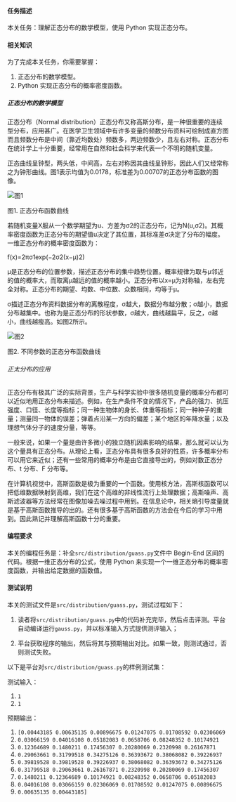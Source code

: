 

#### 任务描述

本关任务：理解正态分布的数学模型，使用 Python 实现正态分布。

#### 相关知识

为了完成本关任务，你需要掌握：

1. 正态分布的数学模型。
2. Python 实现正态分布的概率密度函数。

##### 正态分布的数学模型

正态分布（Normal distribution）正态分布又称高斯分布，是一种很重要的连续型分布，应用甚广。在医学卫生领域中有许多变量的频数分布资料可绘制成直方图而且频数分布是中间（靠近均数处）频数多，两边频数少，且左右对称。正态分布在统计学上十分重要，经常用在自然和社会科学来代表一个不明的随机变量。  

正态曲线呈钟型，两头低，中间高，左右对称因其曲线呈钟形，因此人们又经常称之为钟形曲线。图1表示均值为0.0178，标准差为0.00707的正态分布函数的图像。

![图1](/api/attachments/634634)  

图1. 正态分布函数曲线

若随机变量X服从一个数学期望为u、方差为σ2的正态分布，记为N(u,σ2)。其概率密度函数为正态分布的期望值u决定了其位置，其标准差σ决定了分布的幅度。一维正态分布的概率密度函数为：

f(x)\=2πσ1exp(−2σ2(x−μ)2)

μ是正态分布的位置参数，描述正态分布的集中趋势位置。概率规律为取与μ邻近的值的概率大，而取离μ越远的值的概率越小。正态分布以x\=μ为对称轴，左右完全对称。正态分布的期望、均数、中位数、众数相同，均等于μ。

σ描述正态分布资料数据分布的离散程度，σ越大，数据分布越分散；σ越小，数据分布越集中。也称为是正态分布的形状参数，σ越大，曲线越扁平，反之，σ越小，曲线越瘦高。如图2所示。

![图2](/api/attachments/657555)  

图2. 不同参数的正态分布函数曲线

###### 正太分布的应用

正态分布有极其广泛的实际背景，生产与科学实验中很多随机变量的概率分布都可以近似地用正态分布来描述。例如，在生产条件不变的情况下，产品的强力、抗压强度、口径、长度等指标；同一种生物体的身长、体重等指标；同一种种子的重量；测量同一物体的误差；弹着点沿某一方向的偏差；某个地区的年降水量；以及理想气体分子的速度分量，等等。

一般来说，如果一个量是由许多微小的独立随机因素影响的结果，那么就可以认为这个量具有正态分布。从理论上看，正态分布具有很多良好的性质，许多概率分布可以用它来近似；还有一些常用的概率分布是由它直接导出的，例如对数正态分布、t 分布、F 分布等。

在计算机视觉中，高斯函数是极为重要的一个函数。使用核方法，高斯核函数可以把低维数据映射到高维，我们在这个高维的非线性流行上处理数据；高斯噪声、高斯滤波器等方法经常在图像加噪去噪过程中用到。在信息论中，相关熵引导度量就是基于高斯函数推导的出的。还有很多基于高斯函数的方法会在今后的学习中用到。因此熟记并理解高斯函数十分的重要。

#### 编程要求

本关的编程任务是：补全`src/distribution/guass.py`文件中 Begin-End 区间的代码。根据一维正态分布的公式，使用 Python 来实现一个一维正态分布的概率密度函数，并输出给定数据的函数值。

#### 测试说明

本关的测试文件是`src/distribution/guass.py`，测试过程如下：

1. 读者将`src/distribution/guass.py`中的代码补充完毕，然后点击评测。平台自动编译运行`gauss.py`，并以标准输入方式提供测评输入；
   
2. 平台获取程序的输出，然后将其与预期输出对比。如果一致，则测试通过，否则测试失败。
   

以下是平台对`src/distribution/guass.py`的样例测试集：

测试输入：

1. `1`
2. `1`

预期输出：

1. `[0.00443185 0.00635135 0.00896675 0.01247075 0.01708592 0.02306069`
2.  `0.03066159 0.04016108 0.05182083 0.0658706 0.08248352 0.10174921`
3.  `0.12364689 0.1480211 0.17456307 0.20280069 0.2320998 0.26167871`
4.  `0.29063661 0.31799518 0.34275126 0.36393672 0.38068082 0.39226937`
5.  `0.39819528 0.39819528 0.39226937 0.38068082 0.36393672 0.34275126`
6.  `0.31799518 0.29063661 0.26167871 0.2320998 0.20280069 0.17456307`
7.  `0.1480211 0.12364689 0.10174921 0.08248352 0.0658706 0.05182083`
8.  `0.04016108 0.03066159 0.02306069 0.01708592 0.01247075 0.00896675`
9.  `0.00635135 0.00443185]`